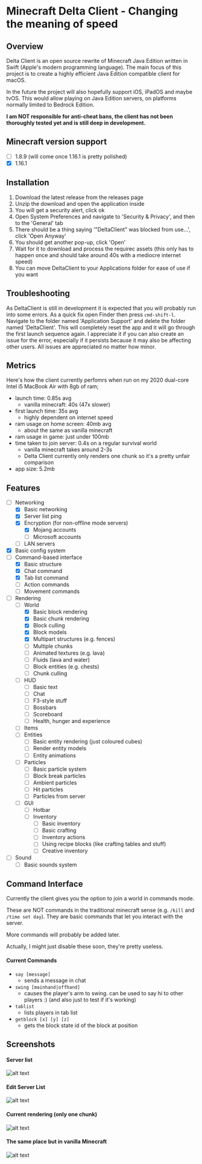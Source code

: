 # Minecraft Delta Client - Changing the meaning of speed

## Overview

Delta Client is an open source rewrite of Minecraft Java Edition written in Swift (Apple's modern programming language). The main focus of this project is to create a highly efficient Java Edition compatible client for macOS.

In the future the project will also hopefully support iOS, iPadOS and maybe tvOS. This would allow playing on Java Edition servers, on platforms normally limited to Bedrock Edition.

**I am NOT responsible for anti-cheat bans, the client has not been thoroughly tested yet and is still deep in development.**

## Minecraft version support

- [ ] 1.8.9 (will come once 1.16.1 is pretty polished)
- [x] 1.16.1

## Installation

1. Download the latest release from the releases page
2. Unzip the download and open the application inside
3. You will get a security alert, click ok
4. Open System Preferences and navigate to 'Security & Privacy', and then to the 'General' tab
5. There should be a thing saying '"DeltaClient" was blocked from use...', click 'Open Anyway'
6. You should get another pop-up, click 'Open'
7. Wait for it to download and process the requirec assets (this only has to happen once and should take around 40s with a mediocre internet speed)
8. You can move DeltaClient to your Applications folder for ease of use if you want

## Troubleshooting

As DeltaClient is still in development it is expected that you will probably run into some errors. As a quick fix open Finder then press ```cmd-shift-l```. Navigate to the folder named 'Application Support' and delete the folder named 'DeltaClient'. This will completely reset the app and it will go through the first launch sequence again. I appreciate it if you can also create an issue for the error, especially if it persists because it may also be affecting other users. All issues are appreciated no matter how minor.

## Metrics

Here's how the client currently perfomrs when run on my 2020 dual-core Intel i5 MacBook Air with 8gb of ram;

- launch time: 0.85s avg
  - vanilla minecraft: 40s (47x slower)
- first launch time: 35s avg
  - highly dependent on internet speed
- ram usage on home screen: 40mb avg
  - about the same as vanilla minecraft
- ram usage in game: just under 100mb
- time taken to join server: 0.4s on a regular survival world
  - vanilla minecraft takes around 2-3s
  - Delta Client currently only renders one chunk so it's a pretty unfair comparison
- app size: 5.2mb

## Features

- [ ] Networking
  - [x] Basic networking
  - [x] Server list ping
  - [x] Encryption (for non-offline mode servers)
    - [x] Mojang accounts
    - [ ] Microsoft accounts
  - [ ] LAN servers
- [x] Basic config system
- [ ] Command-based interface
  - [x] Basic structure
  - [x] Chat command
  - [x] Tab list command
  - [ ] Action commands
  - [ ] Movement commands
- [ ] Rendering
  - [ ] World
    - [x] Basic block rendering
    - [x] Basic chunk rendering
    - [x] Block culling
    - [x] Block models
    - [x] Multipart structures (e.g. fences)
    - [ ] Multiple chunks
    - [ ] Animated textures (e.g. lava)
    - [ ] Fluids (lava and water)
    - [ ] Block entities (e.g. chests)
    - [ ] Chunk culling
  - [ ] HUD
    - [ ] Basic text
    - [ ] Chat
    - [ ] F3-style stuff
    - [ ] Bossbars
    - [ ] Scoreboard
    - [ ] Health, hunger and experience
  - [ ] Items
  - [ ] Entities
    - [ ] Basic entity rendering (just coloured cubes)
    - [ ] Render entity models
    - [ ] Entity animations
  - [ ] Particles
    - [ ] Basic particle system
    - [ ] Block break particles
    - [ ] Ambient particles
    - [ ] Hit particles
    - [ ] Particles from server
  - [ ] GUI
    - [ ] Hotbar
    - [ ] Inventory
      - [ ] Basic inventory
      - [ ] Basic crafting
      - [ ] Inventory actions
      - [ ] Using recipe blocks (like crafting tables and stuff)
      - [ ] Creative inventory
- [ ] Sound
  - [ ] Basic sounds system

## Command Interface

Currently the client gives you the option to join a world in commands mode.

These are NOT commands in the traditional minecraft sense (e.g. ```/kill``` and ```/time set day```). They are basic commands that let you interact with the server.

More commands will probably be added later.

Actually, I might just disable these soon, they're pretty useless.

#### Current Commands

- ```say [message]```
  - sends a message in chat
- ```swing [mainhand|offhand]```
  - causes the player's arm to swing. can be used to say hi to other players :) (and also just to test if it's working)
- ```tablist```
  - lists players in tab list
- ```getblock [x] [y] [z]```
  - gets the block state id of the block at position

## Screenshots

#### Server list

![alt text](https://github.com/stackotter/minecraft-swift-edition/blob/main/screenshots/server-list.png?raw=true)

#### Edit Server List

![alt text](https://github.com/stackotter/minecraft-swift-edition/blob/main/screenshots/edit-server-list.png?raw=true)

#### Current rendering (only one chunk)

![alt text](https://github.com/stackotter/minecraft-swift-edition/blob/main/screenshots/rendering/progress-5.png?raw=true)

#### The same place but in vanilla Minecraft

![alt text](https://github.com/stackotter/minecraft-swift-edition/blob/main/screenshots/rendering/progress-5-vanilla.png?raw=true)
